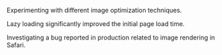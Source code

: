 Experimenting with different image optimization techniques.

Lazy loading significantly improved the initial page load time.

Investigating a bug reported in production related to image rendering in Safari.